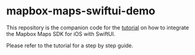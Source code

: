 # mapbox-maps-swiftui-demo

This repository is the companion code for the [tutorial](https://docs.mapbox.com/help/tutorials/ios-swiftui/) on how to integrate the Mapbox Maps SDK for iOS with SwiftUI.

Please refer to the tutorial for a step by step guide.